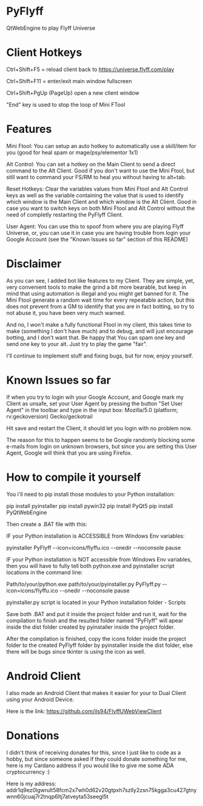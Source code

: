 # PyFlyff
QtWebEngine to play Flyff Universe

# Client Hotkeys

Ctrl+Shift+F5 = reload client back to https://universe.flyff.com/play

Ctrl+Shift+F11 = enter/exit main window fullscreen

Ctrl+Shift+PgUp (PageUp) open a new client window

"End" key is used to stop the loop of Mini FTool

# Features

Mini Ftool: You can setup an auto hotkey to automatically use a skill/item for you (good for heal spam or mage/psy/elementor 1x1)

Alt Control: You can set a hotkey on the Main Client to send a direct command to the Alt Client. Good if you don't want to use the Mini Ftool, but still want to command your FS/RM to heal you without having to alt+tab.

Reset Hotkeys: Clear the variables values from Mini Ftool and Alt Control keys as well as the variable containing the value that is used to identify which window is the Main Client and which window is the Alt Client. Good in case you want to switch keys on both Mini Ftool and Alt Control without the need of completly restarting the PyFlyff Client.

User Agent: You can use this to spoof from where you are playing Flyff Universe, or, you can use it in case you are having trouble from login your Google Account (see the "Known Issues so far" section of this README)

# Disclaimer

As you can see, I added bot like features to my Client. They are simple, yet, very convenient tools to make the grind a bit more bearable, but keep in mind that using automation is illegal and you might get banned for it. The Mini Ftool generate a random wait time for every repeatable action, but this does not prevent from a GM to identify that you are in fact botting, so try to not abuse it, you have been very much warned.

And no, I won't make a fully functional Ftool in my client, this takes time to make (something I don't have much) and to debug, and will just encourage botting, and I don't want that. Be happy that You can spam one key and send one key to your alt. Just try to play the game "fair".

I'll continue to implement stuff and fixing bugs, but for now, enjoy yourself.

# Known Issues so far

If when you try to login wih your Google Account, and Google mark my Client as unsafe, set your User Agent by pressing the button "Set User Agent" in the toolbar and type in the input box: Mozilla/5.0 (platform; rv:geckoversion) Gecko/geckotrail

Hit save and restart the Client, it should let you login with no problem now.

The reason for this to happen seems to be Google randomly blocking some e-mails from login on unknown browsers, but since you are setting this User Agent, Google will think that you are using Firefox.

# How to compile it yourself

You i'll need to pip install those modules to your Python installation:

pip install pyinstaller
pip install pywin32
pip install PyQt5
pip install PyQtWebEngine

Then create a .BAT file with this:

IF your Python installation is ACCESSIBLE from Windows Env variables:

pyinstaller PyFlyff --icon=icons/flyffu.ico --onedir --noconsole
pause

IF your Python installation is NOT accessible from Windows Env variables, then you will have to fully tell both python.exe and pyinstaller script locations in the command line:

Path/to/your/python.exe path/to/your/pyinstaller.py PyFlyff.py --icon=icons/flyffu.ico --onedir --noconsole
pause

pyinstaller.py script is located in your Python installation folder - Scripts

Save both .BAT and put it inside the project folder and run it, wait for the compilation to finish and the resulted folder named "PyFlyff" will apear inside the dist folder created by pyinstaller inside the project folder.

After the compilation is finished, copy the icons folder inside the project folder to the created PyFlyff folder by pyinstaller inside the dist folder, else there will be bugs since tkinter is using the icon as well.

# Android Client

I also made an Android Client that makes it easier for your to Dual Client using your Android Device.

Here is the link: https://github.com/ils94/FlyffUWebViewClient

#  Donations

I didn't think of receiving donates for this, since I just like to code as a hobby, but since someone asked if they could donate something for me, here is my Cardano address if you would like to give me some ADA cryptocurrency :)

Here is my address: addr1q9ez0lgwrult58fcm2x7wh0d62v20gtpxh7szlly2zsn75kgga3cu427gtnywnn60jcuaj7r2tnqp6ltj7atveyta53seegl5t
